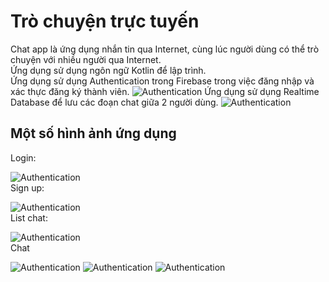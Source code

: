 # Trò chuyện trực tuyến
Chat app là ứng dụng nhắn tin qua Internet, cùng lúc người dùng có thể trò chuyện với nhiều người qua Internet.  
Ứng dụng sử dụng ngôn ngữ Kotlin để lập trình.  
Ứng dụng sử dụng Authentication trong Firebase trong việc đăng nhập và xác thực đăng ký thành viên.
![Authentication](https://github.com/nguyenDungTien/Chatting_Application/blob/master/Authentication.png)
Ứng dụng sử dụng Realtime Database để lưu các đoạn chat giữa 2 người dùng.
![Authentication](https://github.com/nguyenDungTien/Chatting_Application/blob/master/Realtime%20Database.png)
## Một số hình ảnh ứng dụng
Login:  
  
![Authentication](https://github.com/nguyenDungTien/Chatting_Application/blob/master/login.png)  
Sign up:  
  
![Authentication](https://github.com/nguyenDungTien/Chatting_Application/blob/master/sign%20up.png)  
List chat:  
  
![Authentication](https://github.com/nguyenDungTien/Chatting_Application/blob/master/list%20chat.png)  
Chat  
  
![Authentication](https://github.com/nguyenDungTien/Chatting_Application/blob/master/chat1.png)
![Authentication](https://github.com/nguyenDungTien/Chatting_Application/blob/master/chat2.png)
![Authentication](https://github.com/nguyenDungTien/Chatting_Application/blob/master/chat3.png)

